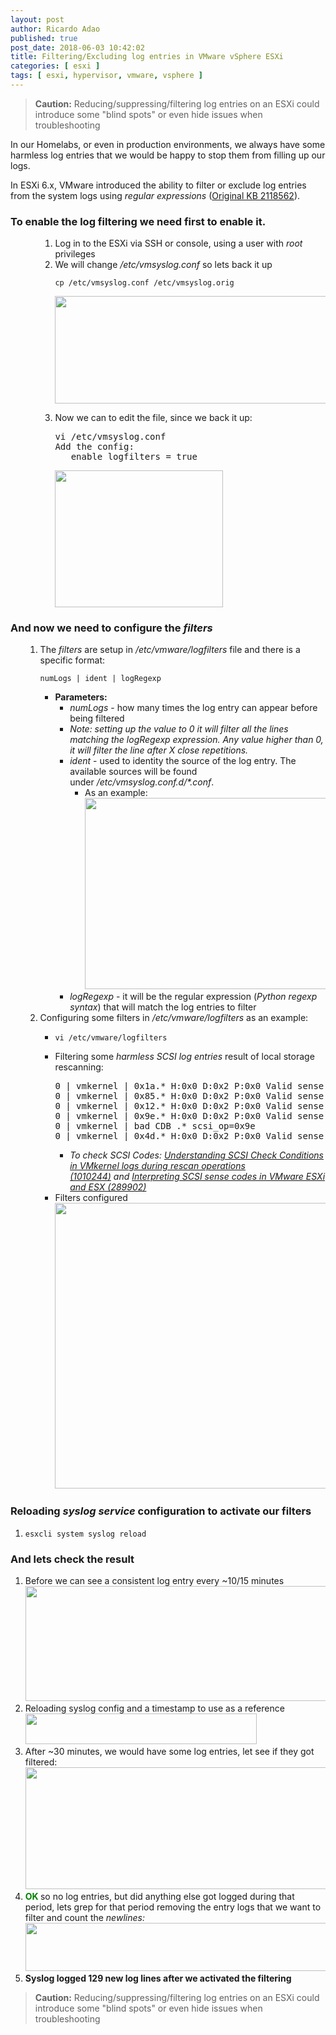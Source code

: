 ```yaml
---
layout: post
author: Ricardo Adao
published: true
post_date: 2018-06-03 10:42:02
title: Filtering/Excluding log entries in VMware vSphere ESXi
categories: [ esxi ]
tags: [ esxi, hypervisor, vmware, vsphere ]
---
```

<blockquote><strong>Caution:</strong> Reducing/suppressing/filtering log entries on an ESXi could introduce some "blind spots" or even hide issues when troubleshooting</blockquote>

In our Homelabs, or even in production environments, we always have some harmless log entries that we would be happy to stop them from filling up our logs.

In ESXi 6.x, VMware introduced the ability to filter or exclude log entries from the system logs using _regular expressions_ ([Original KB 2118562](https://kb.vmware.com/kb/2118562)).

<h3>To enable the log filtering we need first to enable it.</h3>

<ol>
<li style="list-style-type: none;">
<ol>
<li style="list-style-type: none;">
<ol>
<li>Log in to the ESXi via SSH or console, using a user with <em>root</em> privileges</li>
<li>We will change <em>/etc/vmsyslog.conf</em> so lets back it up

```shell
cp /etc/vmsyslog.conf /etc/vmsyslog.orig
```

<p><a href="https://vrandombites.co.uk/wp-content/uploads/2018/06/filtering-excluding-backup-vmsyslog.png"><img class="size-full wp-image-307 alignnone" src="{{ site.baseurl }}/assets/filtering-excluding-backup-vmsyslog.png" alt="" width="512" height="172" /></a></li>
<li>Now we can to edit the file, since we back it up:
<pre lang="bash">vi /etc/vmsyslog.conf
Add the config:
   enable_logfilters = true</pre>
<p><a href="https://vrandombites.co.uk/wp-content/uploads/2018/06/filtering-excluding-backup-vmsyslog.edited.png"><img class="size-full wp-image-311 alignnone" src="{{ site.baseurl }}/assets/filtering-excluding-backup-vmsyslog.edited.png" alt="" width="269" height="219" /></a></li>
</ol>
</li>
</ol>
</li>
</ol>

<h3>And now we need to configure the <em>filters</em></h3>

<ol>
<li style="list-style-type: none;">
<ol>
<li>The <em>filters</em> are setup in <em>/etc/vmware/logfilters</em> file and there is a specific format:

```shell
numLogs | ident | logRegexp
```

<ul>
<li><strong>Parameters:</strong>
<ul>
<li><em>numLogs</em> - how many times the log entry can appear before being filtered</li>
<li><em>Note: setting up the value to 0 it will filter all the lines matching the logRegexp expression. Any value higher than 0, it will filter the line after X close repetitions.</em></li>
<li><em>ident</em> - used to identity the source of the log entry. The available sources will be found under <em>/etc/vmsyslog.conf.d/*.conf</em>.
<ul>
<li>As an example:<br />
<a href="https://vrandombites.co.uk/wp-content/uploads/2018/06/filtering-excluding-vmsyslog-vmkernelconf.png"><img class="size-full wp-image-323 alignnone" src="{{ site.baseurl }}/assets/filtering-excluding-vmsyslog-vmkernelconf.png" alt="" width="435" height="306" /></a></li>
</ul>
</li>
<li><em>logRegexp </em>- it will be the regular expression (<em>Python regexp syntax</em>) that will match the log entries to filter</li>
</ul>
</li>
</ul>
</li>
<li>Configuring some filters in <em>/etc/vmware/logfilters</em> as an example:
<ul>
<li>

```shell
vi /etc/vmware/logfilters
```

</li>
<li>Filtering some <em>harmless SCSI log entries </em>result of local storage rescanning:
<pre lang="python">0 | vmkernel | 0x1a.* H:0x0 D:0x2 P:0x0 Valid sense data: 0x5 0x2[04] 0x0
0 | vmkernel | 0x85.* H:0x0 D:0x2 P:0x0 Valid sense data: 0x5 0x20 0x0
0 | vmkernel | 0x12.* H:0x0 D:0x2 P:0x0 Valid sense data: 0x5 0x24 0x0
0 | vmkernel | 0x9e.* H:0x0 D:0x2 P:0x0 Valid sense data: 0x5 0x20 0x0
0 | vmkernel | bad CDB .* scsi_op=0x9e
0 | vmkernel | 0x4d.* H:0x0 D:0x2 P:0x0 Valid sense data: 0x5 0x20 0x0</pre>
<ul>
<li><em>To check SCSI Codes: <a href="https://kb.vmware.com/kb/1010244">Understanding SCSI Check Conditions in VMkernel logs during rescan operations (1010244)</a> and <a href="https://kb.vmware.com/kb/289902">Interpreting SCSI sense codes in VMware ESXi and ESX (289902)</a></em></li>
</ul>
</li>
<li>Filters configured<br />
<a href="https://vrandombites.co.uk/wp-content/uploads/2018/06/filtering-excluding-vmsyslog-logfilters-example.png"><img class="size-full wp-image-344 alignnone" src="{{ site.baseurl }}/assets/filtering-excluding-vmsyslog-logfilters-example.png" alt="" width="558" height="457" /></a></li>
</ul>
</li>
</ol>
</li>
</ol>

<h3>Reloading <em>syslog service</em> configuration to activate our filters</h3>

<ol>
<li>

```shell
esxcli system syslog reload
```

</li>
</ol>

<h3>And lets check the result</h3>
<ol>
<li>Before we can see a consistent log entry every ~10/15 minutes<br />
<a href="https://vrandombites.co.uk/wp-content/uploads/2018/06/filtering-excluding-before.png"><img class="alignnone size-full wp-image-360" src="{{ site.baseurl }}/assets/filtering-excluding-before.png" alt="" width="1641" height="184" /></a></li>
<li>Reloading syslog config and a timestamp to use as a reference<br />
<a href="https://vrandombites.co.uk/wp-content/uploads/2018/06/filtering-excluding-test-reload.png"><img class="alignnone size-full wp-image-362" src="{{ site.baseurl }}/assets/filtering-excluding-test-reload.png" alt="" width="370" height="49" /></a></li>
<li>After ~30 minutes, we would have some log entries, let see if they got filtered:<br />
<a href="https://vrandombites.co.uk/wp-content/uploads/2018/06/filtering-excluding-after-corrected.png"><img class="alignnone size-full wp-image-369" src="{{ site.baseurl }}/assets/filtering-excluding-after-corrected.png" alt="" width="1639" height="195" /></a></li>
<li><span style="color: #008000;"><strong>OK </strong></span> so no log entries, but did anything else got logged during that period, lets grep for that period removing the entry logs that we want to filter and count the <em>newlines:</em><br />
<a href="https://vrandombites.co.uk/wp-content/uploads/2018/06/filtering-excluding-after-logcount-notfiltered-corrected.png"><img class="alignnone wp-image-372 size-full" src="{{ site.baseurl }}/assets/filtering-excluding-after-logcount-notfiltered-corrected.png" alt="" width="1052" height="77" /></a></li>
<li><strong>Syslog logged 129 new log lines after we activated the filtering<br />
</strong></li>
</ol>
<blockquote><p><strong>Caution:</strong> Reducing/suppressing/filtering log entries on an ESXi could introduce some "blind spots" or even hide issues when troubleshooting</p></blockquote>
